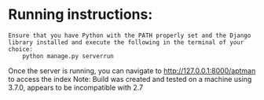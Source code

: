 # Running instructions:
    Ensure that you have Python with the PATH properly set and the Django library installed and execute the following in the terminal of your choice:
        python manage.py serverrun

Once the server is running, you can navigate to http://127.0.0.1:8000/aptman to access the index
Note: Build was created and tested on a machine using 3.7.0, appears to be incompatible with 2.7